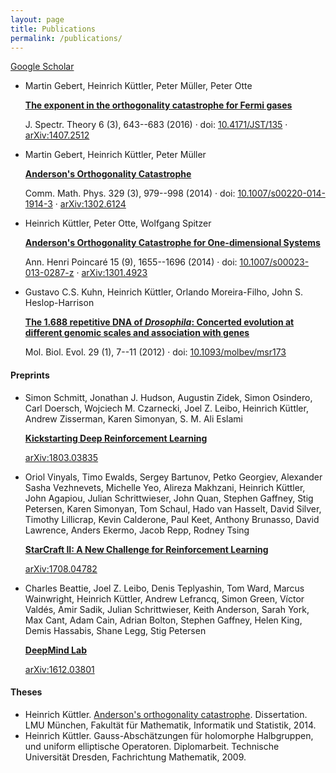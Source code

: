 ```yaml
---
layout: page
title: Publications
permalink: /publications/
---
```


<div class="right">
  <a href="https://scholar.google.co.uk/citations?user=dE-JkuIAAAAJ" target="_blank">Google Scholar</a>
</div>

*   Martin Gebert, Heinrich Küttler, Peter Müller, Peter Otte

    [**The exponent in the orthogonality catastrophe for Fermi gases**](http://www.ems-ph.org/journals/show_abstract.php?issn=1664-039X&vol=6&iss=3&rank=7)

    J. Spectr. Theory 6 (3), 643--683 (2016) &middot; doi: [10.4171/JST/135](http://dx.doi.org/10.4171/JST/135)
 &middot; [arXiv:1407.2512](http://arxiv.org/abs/1407.2512)
*   Martin Gebert, Heinrich Küttler, Peter Müller

    [**Anderson's Orthogonality Catastrophe**](http://rd.springer.com/article/10.1007/s00220-014-1914-3?sa_campaign=email%2Fevent%2FarticleAuthor%2FonlineFirst)

    Comm. Math. Phys. 329 (3), 979--998 (2014) &middot; doi: [10.1007/s00220-014-1914-3](http://dx.doi.org/10.1007/s00220-014-1914-3) &middot; [arXiv:1302.6124](http://arxiv.org/abs/1302.6124)
*   Heinrich Küttler, Peter Otte, Wolfgang Spitzer

    [**Anderson's Orthogonality Catastrophe for One-dimensional Systems**](http://link.springer.com/article/10.1007%2Fs00023-013-0287-z)

    Ann. Henri Poincaré 15 (9), 1655--1696 (2014) &middot; doi: [10.1007/s00023-013-0287-z](http://dx.doi.org/10.1007/s00023-013-0287-z) &middot; [arXiv:1301.4923](http://arxiv.org/abs/1301.4923)
*   Gustavo C.S. Kuhn, Heinrich Küttler, Orlando Moreira-Filho, John S. Heslop-Harrison

    [**The 1.688 repetitive DNA of _Drosophila_: Concerted evolution at different genomic scales and association with genes**](http://mbe.oxfordjournals.org/content/29/1/7)

    Mol. Biol. Evol. 29 (1), 7--11 (2012) &middot; doi: [10.1093/molbev/msr173](http://dx.doi.org/10.1093/molbev/msr173)

#### Preprints

*   Simon Schmitt, Jonathan J. Hudson, Augustin Zidek, Simon Osindero, Carl Doersch, Wojciech M. Czarnecki, Joel Z. Leibo, Heinrich Küttler, Andrew Zisserman, Karen Simonyan, S. M. Ali Eslami

    [**Kickstarting Deep Reinforcement Learning**](https://arxiv.org/abs/1803.03835)

    [arXiv:1803.03835](https://arxiv.org/abs/1803.03835)

*   Oriol Vinyals, Timo Ewalds, Sergey Bartunov, Petko Georgiev, Alexander Sasha Vezhnevets, Michelle Yeo, Alireza Makhzani, Heinrich Küttler, John Agapiou, Julian Schrittwieser, John Quan, Stephen Gaffney, Stig Petersen, Karen Simonyan, Tom Schaul, Hado van Hasselt, David Silver, Timothy Lillicrap, Kevin Calderone, Paul Keet, Anthony Brunasso, David Lawrence, Anders Ekermo, Jacob Repp, Rodney Tsing

    [**StarCraft II: A New Challenge for Reinforcement Learning**](https://arxiv.org/abs/1708.04782)

    [arXiv:1708.04782](https://arxiv.org/abs/1708.04782)

*   Charles Beattie, Joel Z. Leibo, Denis Teplyashin, Tom Ward, Marcus Wainwright, Heinrich Küttler, Andrew Lefrancq, Simon Green, Víctor Valdés, Amir Sadik, Julian Schrittwieser, Keith Anderson, Sarah York, Max Cant, Adam Cain, Adrian Bolton, Stephen Gaffney, Helen King, Demis Hassabis, Shane Legg, Stig Petersen

    [**DeepMind Lab**](https://arxiv.org/abs/1612.03801)

    [arXiv:1612.03801](https://arxiv.org/abs/1612.03801)

#### Theses

*   Heinrich Küttler. [Anderson's orthogonality catastrophe](http://edoc.ub.uni-muenchen.de/17442/). Dissertation. LMU München, Fakultät für Mathematik, Informatik und Statistik, 2014.
*   Heinrich Küttler. Gauss-Abschätzungen für holomorphe Halbgruppen, und uniform elliptische Operatoren. Diplomarbeit. Technische Universität Dresden, Fachrichtung Mathematik, 2009.
